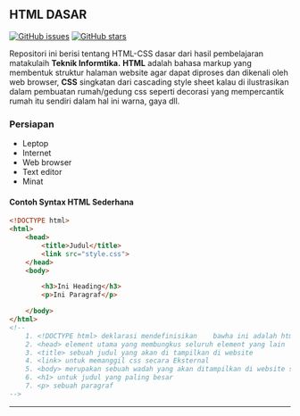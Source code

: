 ## HTML DASAR
[![GitHub issues](https://img.shields.io/github/issues/Mhaemnn/HTML-CSS?logo=html)](https://github.com/Mhaemnn/HTML-CSS/issues)
[![GitHub stars](https://img.shields.io/github/stars/Mhaemnn/HTML-CSS?logo=HTML&style=flat-square)](https://github.com/Mhaemnn/HTML-CSS/stargazers)

Repositori ini berisi tentang HTML-CSS dasar dari hasil pembelajaran matakulaih __Teknik Informtika.__ 
__HTML__ adalah bahasa markup yang membentuk struktur halaman website agar dapat diproses dan dikenali oleh web browser, __CSS__ singkatan dari cascading style sheet
kalau di ilustrasikan dalam pembuatan rumah/gedung css seperti decorasi yang mempercantik rumah itu sendiri dalam hal ini warna, gaya dll.
### Persiapan
<ul>
    <li>Leptop</li>
    <li>Internet</li>
    <li>Web browser</li>
    <li>Text editor</li>
    <li>Minat</li>
</ul>

#### Contoh Syntax HTML Sederhana

```html
<!DOCTYPE html>
<html>
    <head>
        <title>Judul</title>
        <link src="style.css">
    </head>
    <body>

        <h3>Ini Heading</h3>
        <p>Ini Paragraf</p>

    </body>
</html>
<!--
    1. <!DOCTYPE html> deklarasi mendefinisikan    bawha ini adalah html 5
    2. <head> element utama yang membungkus seluruh element yang lain
    3. <title> sebuah judul yang akan di tampilkan di website
    4. <link> untuk memanggil css secara Eksternal
    5. <body> merupakan sebuah wadah yang akan ditampilkan di website seperti judul, paragraf, gambar, hyperlink table dll.
    6. <h1> untuk judul yang paling besar
    7. <p> sebuah paragraf 
-->
```
---
